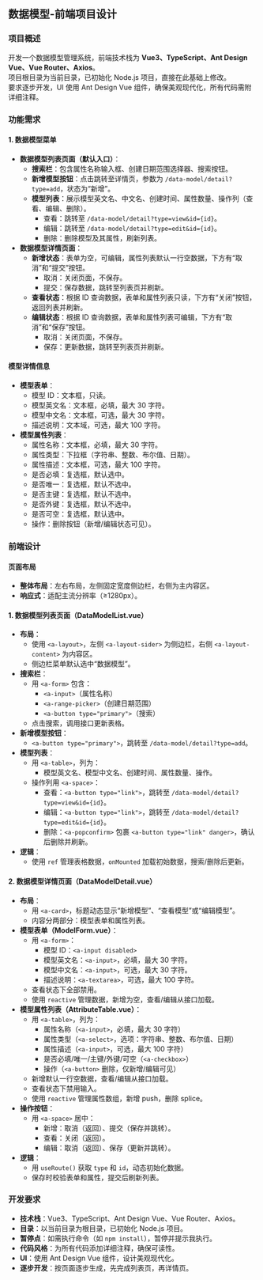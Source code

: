 ## 数据模型-前端项目设计

### 项目概述

开发一个数据模型管理系统，前端技术栈为 **Vue3、TypeScript、Ant Design Vue、Vue Router、Axios**。  
项目根目录为当前目录，已初始化 Node.js 项目，直接在此基础上修改。  
要求逐步开发，UI 使用 Ant Design Vue 组件，确保美观现代化，所有代码需附详细注释。

### 功能需求

#### 1. 数据模型菜单

- **数据模型列表页面（默认入口）**：
  - **搜索栏**：包含属性名称输入框、创建日期范围选择器、搜索按钮。
  - **新增模型按钮**：点击跳转至详情页，参数为 `/data-model/detail?type=add`，状态为“新增”。
  - **模型列表**：展示模型英文名、中文名、创建时间、属性数量、操作列（查看、编辑、删除）。
    - 查看：跳转至 `/data-model/detail?type=view&id={id}`。
    - 编辑：跳转至 `/data-model/detail?type=edit&id={id}`。
    - 删除：删除模型及其属性，刷新列表。
- **数据模型详情页面**：
  - **新增状态**：表单为空，可编辑，属性列表默认一行空数据，下方有“取消”和“提交”按钮。
    - 取消：关闭页面，不保存。
    - 提交：保存数据，跳转至列表页并刷新。
  - **查看状态**：根据 ID 查询数据，表单和属性列表只读，下方有“关闭”按钮，返回列表并刷新。
  - **编辑状态**：根据 ID 查询数据，表单和属性列表可编辑，下方有“取消”和“保存”按钮。
    - 取消：关闭页面，不保存。
    - 保存：更新数据，跳转至列表页并刷新。

#### 模型详情信息

- **模型表单**：
  - 模型 ID：文本框，只读。
  - 模型英文名：文本框，必填，最大 30 字符。
  - 模型中文名：文本框，可选，最大 30 字符。
  - 描述说明：文本域，可选，最大 100 字符。
- **模型属性列表**：
  - 属性名称：文本框，必填，最大 30 字符。
  - 属性类型：下拉框（字符串、整数、布尔值、日期）。
  - 属性描述：文本框，可选，最大 100 字符。
  - 是否必填：复选框，默认选中。
  - 是否唯一：复选框，默认不选中。
  - 是否主键：复选框，默认不选中。
  - 是否外键：复选框，默认不选中。
  - 是否可空：复选框，默认选中。
  - 操作：删除按钮（新增/编辑状态可见）。

### 前端设计

#### 页面布局

- **整体布局**：左右布局，左侧固定宽度侧边栏，右侧为主内容区。
- **响应式**：适配主流分辨率（≥1280px）。

#### 1. 数据模型列表页面（DataModelList.vue）

- **布局**：
  - 使用 `<a-layout>`，左侧 `<a-layout-sider>` 为侧边栏，右侧 `<a-layout-content>` 为内容区。
  - 侧边栏菜单默认选中“数据模型”。
- **搜索栏**：
  - 用 `<a-form>` 包含：
    - `<a-input>`（属性名称）
    - `<a-range-picker>`（创建日期范围）
    - `<a-button type="primary">`（搜索）
  - 点击搜索，调用接口更新表格。
- **新增模型按钮**：
  - `<a-button type="primary">`，跳转至 `/data-model/detail?type=add`。
- **模型列表**：
  - 用 `<a-table>`，列为：
    - 模型英文名、模型中文名、创建时间、属性数量、操作。
  - 操作列用 `<a-space>`：
    - 查看：`<a-button type="link">`，跳转至 `/data-model/detail?type=view&id={id}`。
    - 编辑：`<a-button type="link">`，跳转至 `/data-model/detail?type=edit&id={id}`。
    - 删除：`<a-popconfirm>` 包裹 `<a-button type="link" danger>`，确认后删除并刷新。
- **逻辑**：
  - 使用 `ref` 管理表格数据，`onMounted` 加载初始数据，搜索/删除后更新。

#### 2. 数据模型详情页面（DataModelDetail.vue）

- **布局**：
  - 用 `<a-card>`，标题动态显示“新增模型”、“查看模型”或“编辑模型”。
  - 内容分两部分：模型表单和属性列表。
- **模型表单（ModelForm.vue）**：
  - 用 `<a-form>`：
    - 模型 ID：`<a-input disabled>`
    - 模型英文名：`<a-input>`，必填，最大 30 字符。
    - 模型中文名：`<a-input>`，可选，最大 30 字符。
    - 描述说明：`<a-textarea>`，可选，最大 100 字符。
  - 查看状态下全部禁用。
  - 使用 `reactive` 管理数据，新增为空，查看/编辑从接口加载。
- **模型属性列表（AttributeTable.vue）**：
  - 用 `<a-table>`，列为：
    - 属性名称（`<a-input>`，必填，最大 30 字符）
    - 属性类型（`<a-select>`，选项：字符串、整数、布尔值、日期）
    - 属性描述（`<a-input>`，可选，最大 100 字符）
    - 是否必填/唯一/主键/外键/可空（`<a-checkbox>`）
    - 操作（`<a-button>` 删除，仅新增/编辑可见）
  - 新增默认一行空数据，查看/编辑从接口加载。
  - 查看状态下禁用输入。
  - 使用 `reactive` 管理属性数组，新增 push，删除 splice。
- **操作按钮**：
  - 用 `<a-space>` 居中：
    - 新增：取消（返回）、提交（保存并跳转）。
    - 查看：关闭（返回）。
    - 编辑：取消（返回）、保存（更新并跳转）。
- **逻辑**：
  - 用 `useRoute()` 获取 `type` 和 `id`，动态初始化数据。
  - 保存时校验表单和属性，提交后刷新列表。

### 开发要求

- **技术栈**：Vue3、TypeScript、Ant Design Vue、Vue Router、Axios。
- **目录**：以当前目录为根目录，已初始化 Node.js 项目。
- **暂停点**：如需执行命令（如 `npm install`），暂停并提示我执行。
- **代码风格**：为所有代码添加详细注释，确保可读性。
- **UI**：使用 Ant Design Vue 组件，设计美观现代化。
- **逐步开发**：按页面逐步生成，先完成列表页，再详情页。
